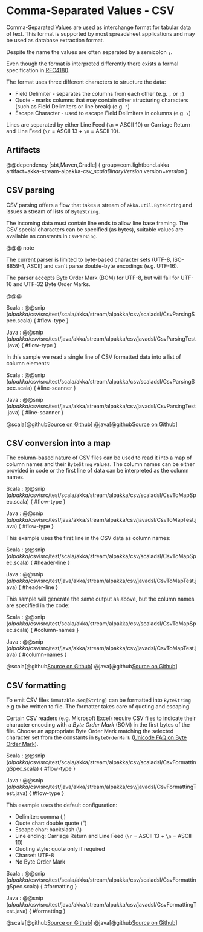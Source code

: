 # Comma-Separated Values - CSV

Comma-Separated Values are used as interchange format for tabular data
of text. This format is supported by most spreadsheet applications and may
be used as database extraction format.

Despite the name the values are often separated by a semicolon `;`.

Even though the format is interpreted differently there exists a formal specification in [RFC4180](https://tools.ietf.org/html/rfc4180).

The format uses three different characters to structure the data:

* Field Delimiter - separates the columns from each other (e.g. `,` or `;`)
* Quote - marks columns that may contain other structuring characters (such as Field Delimiters or line break) (e.g. `"`)
* Escape Character - used to escape Field Delimiters in columns (e.g. `\`)

Lines are separated by either Line Feed (`\n` = ASCII 10) or Carriage Return and Line Feed (`\r` = ASCII 13 + `\n` = ASCII 10).


## Artifacts

@@dependency [sbt,Maven,Gradle] {
  group=com.lightbend.akka
  artifact=akka-stream-alpakka-csv_$scalaBinaryVersion$
  version=$version$
}

## CSV parsing

CSV parsing offers a flow that takes a stream of `akka.util.ByteString` and issues a stream of lists of `ByteString`.

The incoming data must contain line ends to allow line base framing. The CSV special characters
can be specified (as bytes), suitable values are available as constants in `CsvParsing`.

@@@ note

The current parser is limited to byte-based character sets (UTF-8, ISO-8859-1, ASCII) and can't
parse double-byte encodings (e.g. UTF-16).

The parser accepts Byte Order Mark (BOM) for UTF-8, but will fail for UTF-16 and UTF-32
Byte Order Marks.

@@@

Scala
: @@snip ($alpakka$/csv/src/test/scala/akka/stream/alpakka/csv/scaladsl/CsvParsingSpec.scala) { #flow-type }

Java
: @@snip ($alpakka$/csv/src/test/java/akka/stream/alpakka/csv/javadsl/CsvParsingTest.java) { #flow-type }


In this sample we read a single line of CSV formatted data into a list of column elements:

Scala
: @@snip ($alpakka$/csv/src/test/scala/akka/stream/alpakka/csv/scaladsl/CsvParsingSpec.scala) { #line-scanner }

Java
: @@snip ($alpakka$/csv/src/test/java/akka/stream/alpakka/csv/javadsl/CsvParsingTest.java) { #line-scanner }

@scala[@github[Source on Github](/csv/src/test/scala/akka/stream/alpakka/csv/scaladsl/CsvParsingSpec.scala)]
@java[@github[Source on Github](/csv/src/test/java/akka/stream/alpakka/csv/javadsl/CsvParsingTest.java)]


## CSV conversion into a map

The column-based nature of CSV files can be used to read it into a map of column names
and their `ByteStrng` values. The column names can be either provided in code or the first line
of data can be interpreted as the column names.

Scala
: @@snip ($alpakka$/csv/src/test/scala/akka/stream/alpakka/csv/scaladsl/CsvToMapSpec.scala) { #flow-type }

Java
: @@snip ($alpakka$/csv/src/test/java/akka/stream/alpakka/csv/javadsl/CsvToMapTest.java) { #flow-type }


This example uses the first line in the CSV data as column names:

Scala
: @@snip ($alpakka$/csv/src/test/scala/akka/stream/alpakka/csv/scaladsl/CsvToMapSpec.scala) { #header-line }

Java
: @@snip ($alpakka$/csv/src/test/java/akka/stream/alpakka/csv/javadsl/CsvToMapTest.java) { #header-line }


This sample will generate the same output as above, but the column names are specified
in the code:

Scala
: @@snip ($alpakka$/csv/src/test/scala/akka/stream/alpakka/csv/scaladsl/CsvToMapSpec.scala) { #column-names }

Java
: @@snip ($alpakka$/csv/src/test/java/akka/stream/alpakka/csv/javadsl/CsvToMapTest.java) { #column-names }

@scala[@github[Source on Github](/csv/src/test/scala/akka/stream/alpakka/csv/scaladsl/CsvToMapSpec.scala)]
@java[@github[Source on Github](/csv/src/test/java/akka/stream/alpakka/csv/javadsl/CsvToMapTest.java)]


## CSV formatting

To emit CSV files ``immutable.Seq[String]`` can be formatted into ``ByteString`` e.g to be written to file.
The formatter takes care of quoting and escaping.

Certain CSV readers (e.g. Microsoft Excel) require CSV files to indicate their character encoding with a *Byte
Order Mark* (BOM) in the first bytes of the file. Choose an appropriate Byte Order Mark matching the
selected character set from the constants in `ByteOrderMark`
([Unicode FAQ on Byte Order Mark](http://www.unicode.org/faq/utf_bom.html#bom1)).


Scala
: @@snip ($alpakka$/csv/src/test/scala/akka/stream/alpakka/csv/scaladsl/CsvFormattingSpec.scala) { #flow-type }

Java
: @@snip ($alpakka$/csv/src/test/java/akka/stream/alpakka/csv/javadsl/CsvFormattingTest.java) { #flow-type }

This example uses the default configuration:

- Delimiter: comma (,)
- Quote char: double quote (")
- Escape char: backslash (\\)
- Line ending: Carriage Return and Line Feed (`\r` = ASCII 13 + `\n` = ASCII 10)
- Quoting style: quote only if required
- Charset: UTF-8
- No Byte Order Mark

Scala
: @@snip ($alpakka$/csv/src/test/scala/akka/stream/alpakka/csv/scaladsl/CsvFormattingSpec.scala) { #formatting }

Java
: @@snip ($alpakka$/csv/src/test/java/akka/stream/alpakka/csv/javadsl/CsvFormattingTest.java) { #formatting }

@scala[@github[Source on Github](/csv/src/test/scala/akka/stream/alpakka/csv/scaladsl/CsvFormattingSpec.scala)]
@java[@github[Source on Github](/csv/src/test/java/akka/stream/alpakka/csv/javadsl/CsvFormattingTest.java)]

